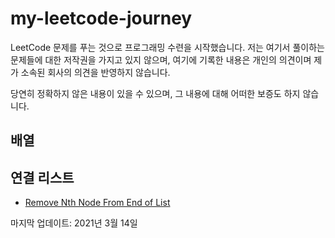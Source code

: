 # my-leetcode-journey

LeetCode 문제를 푸는 것으로 프로그래밍 수련을 시작했습니다. 저는 여기서 풀이하는 문제들에 대한 저작권을 가지고 있지 않으며, 여기에 기록한 내용은 개인의 의견이며 제가 소속된 회사의 의견을 반영하지 않습니다.

당연히 정확하지 않은 내용이 있을 수 있으며, 그 내용에 대해 어떠한 보증도 하지 않습니다. 

## 배열


## 연결 리스트

* [Remove Nth Node From End of List](https://github.com/kyunghoj/my-leetcode-journey/wiki/Remove-Nth-Node-From-End-of-List)


마지막 업데이트: 2021년 3월 14일
